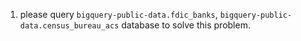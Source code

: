 1. please query `bigquery-public-data.fdic_banks`, `bigquery-public-data.census_bureau_acs` database to solve this problem.